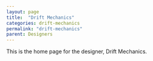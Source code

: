 ```yaml
---
layout: page
title:  "Drift Mechanics"
categories: drift-mechanics
permalink: "drift-mechanics"
parent: Designers
---
```

This is the home page for the designer, Drift Mechanics.
